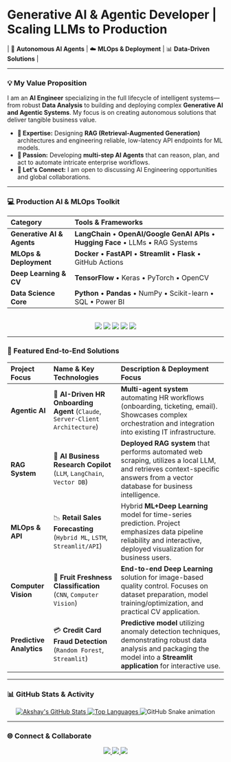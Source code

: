 #  Generative AI & Agentic Developer | Scaling LLMs to Production

| 🧠 **Autonomous AI Agents** | ☁️ **MLOps & Deployment** | 📊 **Data-Driven Solutions** |

---

### 💡 My Value Proposition

I am an **AI Engineer** specializing in the full lifecycle of intelligent systems—from robust **Data Analysis** to building and deploying complex **Generative AI and Agentic Systems**. My focus is on creating autonomous solutions that deliver tangible business value.

- **🎯 Expertise:** Designing **RAG (Retrieval-Augmented Generation)** architectures and engineering reliable, low-latency API endpoints for ML models.
- **🌱 Passion:** Developing **multi-step AI Agents** that can reason, plan, and act to automate intricate enterprise workflows.
- **🤝 Let's Connect:** I am open to discussing AI Engineering opportunities and global collaborations.

---

### 💻 Production AI & MLOps Toolkit

| Category | Tools & Frameworks |
| :--- | :--- |
| **Generative AI & Agents** | **LangChain** • **OpenAI/Google GenAI APIs** • **Hugging Face** • LLMs • RAG Systems |
| **MLOps & Deployment** | **Docker** • **FastAPI** • **Streamlit** • **Flask** • GitHub Actions |
| **Deep Learning & CV** | **TensorFlow** • Keras • PyTorch • OpenCV |
| **Data Science Core** | **Python** • **Pandas** • NumPy • Scikit-learn • SQL • Power BI |

<br>

<div align="center">
    <img src="https://img.shields.io/badge/Python-3776AB?style=for-the-badge&logo=python&logoColor=white" />
    <img src="https://img.shields.io/badge/LangChain-0077B5?style=for-the-badge&logo=LangChain&logoColor=white" />
    <img src="https://img.shields.io/badge/TensorFlow-FF6F00?style=for-the-badge&logo=tensorflow&logoColor=white" />
    <img src="https://img.shields.io/badge/Docker-2496ED?style=for-the-badge&logo=docker&logoColor=white" />
    <img src="https://img.shields.io/badge/FastAPI-009688?style=for-the-badge&logo=fastapi&logoColor=white" />
</div>

---

### 🌟 Featured End-to-End Solutions

| Project Focus | Name & Key Technologies | Description & Deployment Focus |
| :--- | :--- | :--- |
| **Agentic AI** | 🤝 **AI-Driven HR Onboarding Agent** (`Claude`, `Server-Client Architecture`) | **Multi-agent system** automating HR workflows (onboarding, ticketing, email). Showcases complex orchestration and integration into existing IT infrastructure. |
| **RAG System** | 🤖 **AI Business Research Copilot** (`LLM`, `LangChain`, `Vector DB`) | **Deployed RAG system** that performs automated web scraping, utilizes a local LLM, and retrieves context-specific answers from a vector database for business intelligence. |
| **MLOps & API** | 📉 **Retail Sales Forecasting** (`Hybrid ML`, `LSTM`, `Streamlit/API`) | Hybrid **ML+Deep Learning** model for time-series prediction. Project emphasizes data pipeline reliability and interactive, deployed visualization for business users. |
| **Computer Vision** | 🍎 **Fruit Freshness Classification** (`CNN`, `Computer Vision`) | **End-to-end Deep Learning** solution for image-based quality control. Focuses on dataset preparation, model training/optimization, and practical CV application. |
| **Predictive Analytics** | 💳 **Credit Card Fraud Detection** (`Random Forest`, `Streamlit`) | **Predictive model** utilizing anomaly detection techniques, demonstrating robust data analysis and packaging the model into a **Streamlit application** for interactive use. |

---

### 📊 GitHub Stats & Activity

<div align="center">
    <a href="https://github.com/AkshayBhujbal1995">
        <img src="https://github-readme-stats.vercel.app/api?username=AkshayBhujbal1995&show_icons=true&theme=buefy&hide_border=true&count_private=true" alt="Akshay's GitHub Stats" />
    </a>
    <a href="https://github.com/AkshayBhujbal1995">
        <img src="https://github-readme-stats.vercel.app/api/top-langs/?username=AkshayBhujbal1995&layout=compact&theme=buefy&hide_border=true" alt="Top Languages" />
    </a>
    <img src="https://raw.githubusercontent.com/AkshayBhujbal1995/AkshayBhujbal1995/main/dist/github-contribution-grid-snake.svg" alt="GitHub Snake animation" />
</div>

---

### 🌐 Connect & Collaborate

<div align="center">
    <a href="https://linkedin.com/in/akshay-1995-bhujbal" target="_blank">
        <img src="https://img.shields.io/badge/LinkedIn-0077B5?logo=linkedin&logoColor=white&style=for-the-badge" />
    </a>
    <a href="https://akshaybhujbal1995.github.io/Portfolio-Website/index.html" target="_blank">
        <img src="https://img.shields.io/badge/Portfolio-5E6C75?logo=link&logoColor=white&style=for-the-badge" />
    </a>
    <a href="mailto:akshaybhujbal.ai@gmail.com" target="_blank">
        <img src="https://img.shields.io/badge/Email-D14836?logo=gmail&logoColor=white&style=for-the-badge" />
    </a>
</div>
